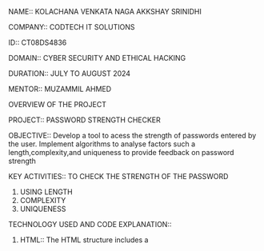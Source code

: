 NAME:: KOLACHANA VENKATA NAGA AKKSHAY SRINIDHI

COMPANY:: CODTECH IT SOLUTIONS

ID:: CT08DS4836

DOMAIN:: CYBER SECURITY AND ETHICAL HACKING

DURATION:: JULY TO AUGUST 2024

MENTOR:: MUZAMMIL AHMED 

OVERVIEW OF THE PROJECT

PROJECT:: PASSWORD STRENGTH CHECKER

OBJECTIVE:: Develop a tool to acess the strength of passwords entered by the user. Implement algorithms to analyse factors such a length,complexity,and uniqueness to provide feedback on password strength

KEY ACTIVITIES:: TO CHECK THE STRENGTH OF THE PASSWORD 
1) USING LENGTH
2) COMPLEXITY
3) UNIQUENESS
   
TECHNOLOGY USED AND CODE EXPLANATION::
1) HTML:: The HTML structure includes a <title> for the page, a <style> section for CSS, and a <script> section for the JavaScript code.
The body contains an  heading, an input field for the user to enter the password, and two div elements: one for the password strength bar and one for the password strength text.

3) CSS:The CSS styles the layout and appearance of the page, including the font, text alignment, input field, password strength bar, and password strength text.
The password strength bar is given a height of 20px and a width that will be dynamically updated by the JavaScript code.
The password strength text is given a margin-top of 10px and a bold font weight.

5) JavaScript:The calculatePasswordStrength function takes a password as input and calculates a score based on the length and complexity of the password.
The function checks the length of the password and assigns a score of 1 or 2 based on whether the password is at least 8 characters or 12 characters long, respectively.
The function then checks the complexity of the password by looking for the presence of uppercase letters, lowercase letters, numbers, and symbols. The score is assigned based on the number of these character types present.
The function does not include the uniqueness check.
The input event listener is attached to the password input field. Whenever the user types or changes the password, the calculatePasswordStrength function is called, and the password strength bar and text are updated accordingly.
The password strength bar's width is set to the percentage of the maximum score that the current password score represents.
The password strength text is updated to display "Weak password", "Medium password", or "Strong password" based on the calculated score.
![1000125433](https://github.com/user-attachments/assets/cd996342-bda6-4146-a968-6a376d7f1194)

